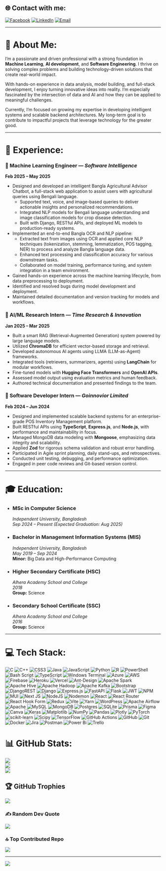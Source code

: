 ## 🌐 Contact with me:
[![Facebook](https://img.shields.io/badge/Facebook-%231877F2.svg?logo=Facebook&logoColor=white)](https://facebook.com/arju10.arju) 
[![LinkedIn](https://img.shields.io/badge/LinkedIn-%230077B5.svg?logo=linkedin&logoColor=white)](https://linkedin.com/in/arju10) 
[![Email](https://img.shields.io/badge/Email-D14836?logo=gmail&logoColor=white)](mailto:mst.tahminajerinarju@gmail.com)

---

# 💫 About Me:
I’m a passionate and driven professional with a strong foundation in **Machine Learning**, **AI development**, and **Software Engineering**. I thrive on solving complex problems and building technology-driven solutions that create real-world impact.

With hands-on experience in data analysis, model building, and full-stack development, I enjoy turning innovative ideas into reality. I’m especially fascinated by the intersection of data and AI and how they can be applied to meaningful challenges.

Currently, I’m focused on growing my expertise in developing intelligent systems and scalable backend architectures. My long-term goal is to contribute to impactful projects that leverage technology for the greater good.

---

# 💼 Experience:

### 🧠 Machine Learning Engineer — *Software Intelligence*  
**Feb 2025 – May 2025**  
- Designed and developed an intelligent Bangla Agricultural Advisor Chatbot, a full-stack web application to assist users with agricultural queries using Bengali language.
  - Supported text, voice, and image-based queries to deliver actionable insights and personalized recommendations.
  - Integrated NLP models for Bengali language understanding and image classification models for crop disease detection.
  - Built with Django, RESTful APIs, and deployed ML models to production-ready systems.
- Implemented an end-to-end Bangla OCR and NLP pipeline:
  - Extracted text from images using OCR and applied core NLP techniques (tokenization, stemming, lemmatization, POS tagging, NER) to process and analyze Bangla language data.
  - Enhanced text processing and classification accuracy for various downstream tasks.
  - Collaborated on model training, performance tuning, and system integration in a team environment.
- Gained hands-on experience across the machine learning lifecycle, from data preprocessing to deployment.  
- Identified and resolved bugs during model development and deployment.  
- Maintained detailed documentation and version tracking for models and workflows.

### 🤖 AI/ML Research Intern — *Time Research & Innovation*  
**Jan 2025 – Mar 2025**  
- Built a smart RAG (Retrieval-Augmented Generation) system powered by large language models.  
- Utilized **ChromaDB** for efficient vector-based storage and retrieval.  
- Developed autonomous AI agents using LLMA (LLM-as-Agent) frameworks.  
- Integrated tools (retrievers, summarizers, agents) using **LangChain** for modular workflows.  
- Fine-tuned models with **Hugging Face Transformers** and **OpenAI APIs**.  
- Assessed model output using evaluation metrics and human feedback.  
- Authored technical documentation and presented findings to the team.

### 🚀 Software Developer Intern — *Goinnovior Limited*  
**Feb 2024 – Jun 2024**  
- Designed and implemented scalable backend systems for an enterprise-grade POS Inventory Management platform.  
- Built RESTful APIs using **TypeScript**, **Express.js**, and **Node.js**, with performance and maintainability in focus.  
- Managed MongoDB data modeling with **Mongoose**, emphasizing data integrity and scalability.  
- Applied **Zod** for rigorous schema validation and robust error handling.  
- Participated in Agile sprint planning, daily stand-ups, and retrospectives.  
- Conducted unit testing, debugging, and performance optimization.  
- Engaged in peer code reviews and Git-based version control.

---

# 🎓 Education:

- ### MSc in Computer Science  
  *Independent University, Bangladesh*  
  _Sep 2024 – Present (Expected Graduation: Aug 2025)_

- ### Bachelor in Management Information Systems (MIS)
  *Independent University, Bangladesh*  
  _May 2019 – Sep 2024_  
  **Minor:** Big Data and High-Performance Computing

- ### Higher Secondary Certificate (HSC)  
  *Alhera Academy School and College*  
  _2018_  
  **Group:** Science

- ### Secondary School Certificate (SSC)  
  *Alhera Academy School and College*  
  _2016_  
  **Group:** Science

---


# 💻 Tech Stack:
![C](https://img.shields.io/badge/c-%2300599C.svg?style=for-the-badge&logo=c&logoColor=white) ![C++](https://img.shields.io/badge/c++-%2300599C.svg?style=for-the-badge&logo=c%2B%2B&logoColor=white) ![CSS3](https://img.shields.io/badge/css3-%231572B6.svg?style=for-the-badge&logo=css3&logoColor=white) ![Java](https://img.shields.io/badge/java-%23ED8B00.svg?style=for-the-badge&logo=openjdk&logoColor=white) ![JavaScript](https://img.shields.io/badge/javascript-%23323330.svg?style=for-the-badge&logo=javascript&logoColor=%23F7DF1E) ![Python](https://img.shields.io/badge/python-3670A0?style=for-the-badge&logo=python&logoColor=ffdd54) ![R](https://img.shields.io/badge/r-%23276DC3.svg?style=for-the-badge&logo=r&logoColor=white) ![PowerShell](https://img.shields.io/badge/PowerShell-%235391FE.svg?style=for-the-badge&logo=powershell&logoColor=white) ![Bash Script](https://img.shields.io/badge/bash_script-%23121011.svg?style=for-the-badge&logo=gnu-bash&logoColor=white) ![TypeScript](https://img.shields.io/badge/typescript-%23007ACC.svg?style=for-the-badge&logo=typescript&logoColor=white) ![Windows Terminal](https://img.shields.io/badge/Windows%20Terminal-%234D4D4D.svg?style=for-the-badge&logo=windows-terminal&logoColor=white) ![Azure](https://img.shields.io/badge/azure-%230072C6.svg?style=for-the-badge&logo=microsoftazure&logoColor=white) ![AWS](https://img.shields.io/badge/AWS-%23FF9900.svg?style=for-the-badge&logo=amazon-aws&logoColor=white) ![Firebase](https://img.shields.io/badge/firebase-%23039BE5.svg?style=for-the-badge&logo=firebase) ![Heroku](https://img.shields.io/badge/heroku-%23430098.svg?style=for-the-badge&logo=heroku&logoColor=white) ![Vercel](https://img.shields.io/badge/vercel-%23000000.svg?style=for-the-badge&logo=vercel&logoColor=white) ![Ant-Design](https://img.shields.io/badge/-AntDesign-%230170FE?style=for-the-badge&logo=ant-design&logoColor=white) ![Apache Spark](https://img.shields.io/badge/Apache%20Spark-FDEE21?style=for-the-badge&logo=apachespark&logoColor=black) ![Apache Hive](https://img.shields.io/badge/Apache%20Hive-FDEE21?style=for-the-badge&logo=apachehive&logoColor=black) ![Apache Hadoop](https://img.shields.io/badge/Apache%20Hadoop-66CCFF?style=for-the-badge&logo=apachehadoop&logoColor=black) ![Apache Kafka](https://img.shields.io/badge/Apache%20Kafka-000?style=for-the-badge&logo=apachekafka) ![Bootstrap](https://img.shields.io/badge/bootstrap-%238511FA.svg?style=for-the-badge&logo=bootstrap&logoColor=white) ![DjangoREST](https://img.shields.io/badge/DJANGO-REST-ff1709?style=for-the-badge&logo=django&logoColor=white&color=ff1709&labelColor=gray) ![Django](https://img.shields.io/badge/django-%23092E20.svg?style=for-the-badge&logo=django&logoColor=white) ![Express.js](https://img.shields.io/badge/express.js-%23404d59.svg?style=for-the-badge&logo=express&logoColor=%2361DAFB) ![FastAPI](https://img.shields.io/badge/FastAPI-005571?style=for-the-badge&logo=fastapi) ![Flask](https://img.shields.io/badge/flask-%23000.svg?style=for-the-badge&logo=flask&logoColor=white) ![JWT](https://img.shields.io/badge/JWT-black?style=for-the-badge&logo=JSON%20web%20tokens) ![NPM](https://img.shields.io/badge/NPM-%23CB3837.svg?style=for-the-badge&logo=npm&logoColor=white) ![MUI](https://img.shields.io/badge/MUI-%230081CB.svg?style=for-the-badge&logo=mui&logoColor=white) ![Next JS](https://img.shields.io/badge/Next-black?style=for-the-badge&logo=next.js&logoColor=white) ![NodeJS](https://img.shields.io/badge/node.js-6DA55F?style=for-the-badge&logo=node.js&logoColor=white) ![Nodemon](https://img.shields.io/badge/NODEMON-%23323330.svg?style=for-the-badge&logo=nodemon&logoColor=%BBDEAD) ![React](https://img.shields.io/badge/react-%2320232a.svg?style=for-the-badge&logo=react&logoColor=%2361DAFB) ![React Router](https://img.shields.io/badge/React_Router-CA4245?style=for-the-badge&logo=react-router&logoColor=white) ![React Hook Form](https://img.shields.io/badge/React%20Hook%20Form-%23EC5990.svg?style=for-the-badge&logo=reacthookform&logoColor=white) ![Redux](https://img.shields.io/badge/redux-%23593d88.svg?style=for-the-badge&logo=redux&logoColor=white) ![Vite](https://img.shields.io/badge/vite-%23646CFF.svg?style=for-the-badge&logo=vite&logoColor=white) ![Yarn](https://img.shields.io/badge/yarn-%232C8EBB.svg?style=for-the-badge&logo=yarn&logoColor=white) ![WordPress](https://img.shields.io/badge/WordPress-%23117AC9.svg?style=for-the-badge&logo=WordPress&logoColor=white) ![Apache Airflow](https://img.shields.io/badge/Apache%20Airflow-017CEE?style=for-the-badge&logo=Apache%20Airflow&logoColor=white) ![Apache](https://img.shields.io/badge/apache-%23D42029.svg?style=for-the-badge&logo=apache&logoColor=white) ![MySQL](https://img.shields.io/badge/mysql-4479A1.svg?style=for-the-badge&logo=mysql&logoColor=white) ![MongoDB](https://img.shields.io/badge/MongoDB-%234ea94b.svg?style=for-the-badge&logo=mongodb&logoColor=white) ![Postgres](https://img.shields.io/badge/postgres-%23316192.svg?style=for-the-badge&logo=postgresql&logoColor=white) ![SQLite](https://img.shields.io/badge/sqlite-%2307405e.svg?style=for-the-badge&logo=sqlite&logoColor=white) ![Prisma](https://img.shields.io/badge/Prisma-3982CE?style=for-the-badge&logo=Prisma&logoColor=white) ![Figma](https://img.shields.io/badge/figma-%23F24E1E.svg?style=for-the-badge&logo=figma&logoColor=white) ![Canva](https://img.shields.io/badge/Canva-%2300C4CC.svg?style=for-the-badge&logo=Canva&logoColor=white) ![Keras](https://img.shields.io/badge/Keras-%23D00000.svg?style=for-the-badge&logo=Keras&logoColor=white) ![Matplotlib](https://img.shields.io/badge/Matplotlib-%23ffffff.svg?style=for-the-badge&logo=Matplotlib&logoColor=black) ![NumPy](https://img.shields.io/badge/numpy-%23013243.svg?style=for-the-badge&logo=numpy&logoColor=white) ![Pandas](https://img.shields.io/badge/pandas-%23150458.svg?style=for-the-badge&logo=pandas&logoColor=white) ![Plotly](https://img.shields.io/badge/Plotly-%233F4F75.svg?style=for-the-badge&logo=plotly&logoColor=white) ![PyTorch](https://img.shields.io/badge/PyTorch-%23EE4C2C.svg?style=for-the-badge&logo=PyTorch&logoColor=white) ![scikit-learn](https://img.shields.io/badge/scikit--learn-%23F7931E.svg?style=for-the-badge&logo=scikit-learn&logoColor=white) ![Scipy](https://img.shields.io/badge/SciPy-%230C55A5.svg?style=for-the-badge&logo=scipy&logoColor=%white) ![TensorFlow](https://img.shields.io/badge/TensorFlow-%23FF6F00.svg?style=for-the-badge&logo=TensorFlow&logoColor=white) ![GitHub Actions](https://img.shields.io/badge/github%20actions-%232671E5.svg?style=for-the-badge&logo=githubactions&logoColor=white) ![GitHub](https://img.shields.io/badge/github-%23121011.svg?style=for-the-badge&logo=github&logoColor=white) ![Git](https://img.shields.io/badge/git-%23F05033.svg?style=for-the-badge&logo=git&logoColor=white) ![Docker](https://img.shields.io/badge/docker-%230db7ed.svg?style=for-the-badge&logo=docker&logoColor=white) ![Jira](https://img.shields.io/badge/jira-%230A0FFF.svg?style=for-the-badge&logo=jira&logoColor=white) ![Postman](https://img.shields.io/badge/Postman-FF6C37?style=for-the-badge&logo=postman&logoColor=white) ![Power Bi](https://img.shields.io/badge/power_bi-F2C811?style=for-the-badge&logo=powerbi&logoColor=black) ![Trello](https://img.shields.io/badge/Trello-%23026AA7.svg?style=for-the-badge&logo=Trello&logoColor=white)
# 📊 GitHub Stats:
![](https://github-readme-stats.vercel.app/api?username=arju10&theme=dark&hide_border=false&include_all_commits=true&count_private=true)<br/>
![](https://github-readme-streak-stats.herokuapp.com/?user=arju10&theme=dark&hide_border=false)<br/>
![](https://github-readme-stats.vercel.app/api/top-langs/?username=arju10&theme=dark&hide_border=false&include_all_commits=true&count_private=true&layout=compact)

## 🏆 GitHub Trophies
![](https://github-profile-trophy.vercel.app/?username=arju10&theme=radical&no-frame=false&no-bg=false&margin-w=4)

### ✍️ Random Dev Quote
![](https://quotes-github-readme.vercel.app/api?type=horizontal&theme=radical)

### 🔝 Top Contributed Repo
![](https://github-contributor-stats.vercel.app/api?username=arju10&limit=5&theme=gotham&combine_all_yearly_contributions=true)

---
[![](https://visitcount.itsvg.in/api?id=arju10&icon=0&color=0)](https://visitcount.itsvg.in)

<!-- Proudly created with GPRM ( https://gprm.itsvg.in ) -->
